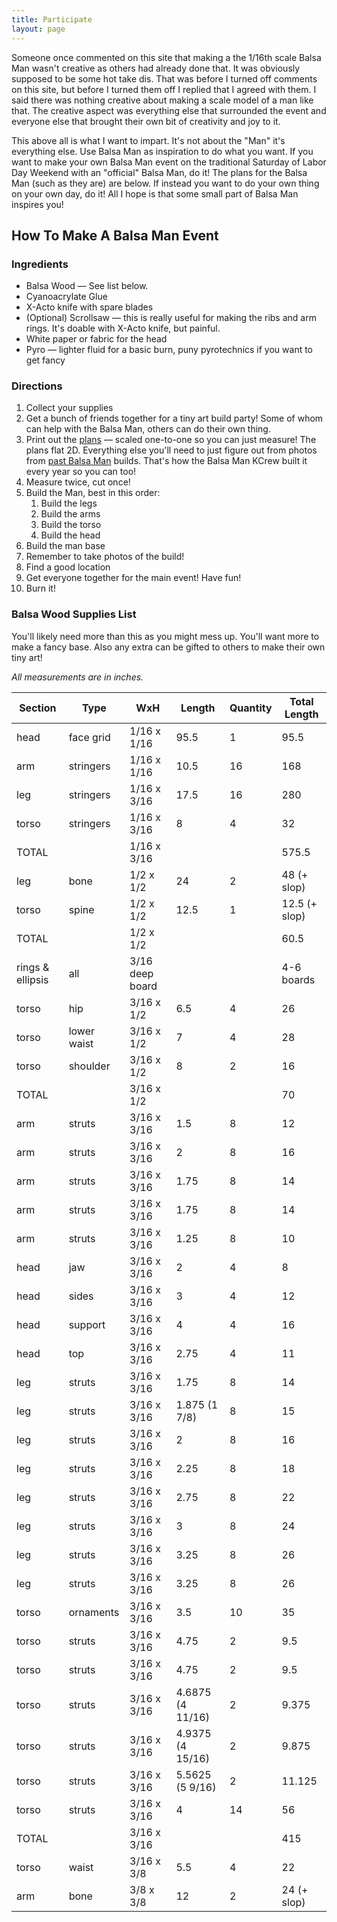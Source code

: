 ```yaml
---
title: Participate
layout: page
---
```


Someone once commented on this site that making a the 1/16th scale Balsa Man wasn't creative as others had already done that. It was obviously supposed to be some hot take dis. That was before I turned off comments on this site, but before I turned them off I replied that I agreed with them. I said there was nothing creative about making a scale model of a man like that. The creative aspect was everything else that surrounded the event and everyone else that brought their own bit of creativity and joy to it. 

This above all is what I want to impart. It's not about the "Man" it's everything else. Use Balsa Man as inspiration to do what you want. If you want to make your own Balsa Man event on the traditional Saturday of Labor Day Weekend with an "official" Balsa Man, do it! The plans for the Balsa Man (such as they are) are below. If instead you want to do your own thing on your own day, do it! All I hope is that some small part of Balsa Man inspires you!

## How To Make A Balsa Man Event

### Ingredients

* Balsa Wood — See list below. 
* Cyanoacrylate Glue
* X-Acto knife with spare blades
* (Optional) Scrollsaw — this is really useful for making the ribs and arm rings. It's doable with X-Acto knife, but painful.
* White paper or fabric for the head
* Pyro — lighter fluid for a basic burn, puny pyrotechnics if you want to get fancy

### Directions

1. Collect your supplies
2. Get a bunch of friends together for a tiny art build party! Some of whom can help with the Balsa Man, others can do their own thing.
3. Print out the [plans](/static/uploads/Balsa-Man-One-to-One-Scale-Plan.pdf) — scaled one-to-one so you can just measure! The plans flat 2D. Everything else you'll need to just figure out from photos from [past Balsa Man](/history) builds. That's how the Balsa Man KCrew built it every year so you can too!
4. Measure twice, cut once!
5. Build the Man, best in this order:
    1. Build the legs
    2. Build the arms
    3. Build the torso
    4. Build the head
6. Build the man base
7. Remember to take photos of the build!
8. Find a good location
9. Get everyone together for the main event! Have fun!
10. Burn it!

### Balsa Wood Supplies List

You'll likely need more than this as you might mess up. You'll want more to make a fancy base. Also any extra can be gifted to others to make their own tiny art!

*All measurements are in inches.*

<table class="build-table">
    <thead>
      <tr>
        <th>Section</th>
        <th>Type</th>
        <th>WxH</th>
        <th>Length</th>
        <th>Quantity</th>
        <th>Total Length</th>
      </tr>
    </thead>
    <tbody>
      <tr>
        <td>head</td>
        <td>face grid</td>
        <td>1/16 x 1/16</td>
        <td>95.5</td>
        <td>1</td>
        <td>95.5</td>
      </tr>
      <tr>
        <td>arm</td>
        <td>stringers</td>
        <td>1/16 x 1/16</td>
        <td>10.5</td>
        <td>16</td>
        <td>168</td>
      </tr>
      <tr>
        <td>leg</td>
        <td>stringers</td>
        <td>1/16 x 3/16</td>
        <td>17.5</td>
        <td>16</td>
        <td>280</td>
      </tr>
      <tr>
        <td>torso</td>
        <td>stringers</td>
        <td>1/16 x 3/16</td>
        <td>8</td>
        <td>4</td>
        <td>32</td>
      </tr>
      <tr class="font-bold">
        <td>TOTAL</td>
        <td></td>
        <td>1/16 x 3/16</td>
        <td></td>
        <td></td>
        <td>575.5</td>
      </tr>
      <tr>
        <td>leg</td>
        <td>bone</td>
        <td>1/2 x 1/2</td>
        <td>24</td>
        <td>2</td>
        <td>48 (+ slop)</td>
      </tr>
      <tr>
        <td>torso</td>
        <td>spine</td>
        <td>1/2 x 1/2</td>
        <td>12.5</td>
        <td>1</td>
        <td>12.5 (+ slop)</td>
      </tr>
      <tr class="font-bold">
        <td>TOTAL</td>
        <td></td>
        <td>1/2 x 1/2</td>
        <td></td>
        <td></td>
        <td>60.5</td>
      </tr>
      <tr>
        <td>rings &amp; ellipsis</td>
        <td>all</td>
        <td>3/16 deep board</td>
        <td></td>
        <td></td>
        <td>4-6 boards</td>
      </tr>
      <tr>
        <td>torso</td>
        <td>hip</td>
        <td>3/16 x 1/2</td>
        <td>6.5</td>
        <td>4</td>
        <td>26</td>
      </tr>
      <tr>
        <td>torso</td>
        <td>lower waist</td>
        <td>3/16 x 1/2</td>
        <td>7</td>
        <td>4</td>
        <td>28</td>
      </tr>
      <tr>
        <td>torso</td>
        <td>shoulder</td>
        <td>3/16 x 1/2</td>
        <td>8</td>
        <td>2</td>
        <td>16</td>
      </tr>
      <tr class="font-bold">
        <td>TOTAL</td>
        <td></td>
        <td>3/16 x 1/2</td>
        <td></td>
        <td></td>
        <td>70</td>
      </tr>
      <tr>
        <td>arm</td>
        <td>struts</td>
        <td>3/16 x 3/16</td>
        <td>1.5</td>
        <td>8</td>
        <td>12</td>
      </tr>
      <tr>
        <td>arm</td>
        <td>struts</td>
        <td>3/16 x 3/16</td>
        <td>2</td>
        <td>8</td>
        <td>16</td>
      </tr>
      <tr>
        <td>arm</td>
        <td>struts</td>
        <td>3/16 x 3/16</td>
        <td>1.75</td>
        <td>8</td>
        <td>14</td>
      </tr>
      <tr>
        <td>arm</td>
        <td>struts</td>
        <td>3/16 x 3/16</td>
        <td>1.75</td>
        <td>8</td>
        <td>14</td>
      </tr>
      <tr>
        <td>arm</td>
        <td>struts</td>
        <td>3/16 x 3/16</td>
        <td>1.25</td>
        <td>8</td>
        <td>10</td>
      </tr>
      <tr>
        <td>head</td>
        <td>jaw</td>
        <td>3/16 x 3/16</td>
        <td>2</td>
        <td>4</td>
        <td>8</td>
      </tr>
      <tr>
        <td>head</td>
        <td>sides</td>
        <td>3/16 x 3/16</td>
        <td>3</td>
        <td>4</td>
        <td>12</td>
      </tr>
      <tr>
        <td>head</td>
        <td>support</td>
        <td>3/16 x 3/16</td>
        <td>4</td>
        <td>4</td>
        <td>16</td>
      </tr>
      <tr>
        <td>head</td>
        <td>top</td>
        <td>3/16 x 3/16</td>
        <td>2.75</td>
        <td>4</td>
        <td>11</td>
      </tr>
      <tr>
        <td>leg</td>
        <td>struts</td>
        <td>3/16 x 3/16</td>
        <td>1.75</td>
        <td>8</td>
        <td>14</td>
      </tr>
      <tr>
        <td>leg</td>
        <td>struts</td>
        <td>3/16 x 3/16</td>
        <td>1.875 (1 7/8)</td>
        <td>8</td>
        <td>15</td>
      </tr>
      <tr>
        <td>leg</td>
        <td>struts</td>
        <td>3/16 x 3/16</td>
        <td>2</td>
        <td>8</td>
        <td>16</td>
      </tr>
      <tr>
        <td>leg</td>
        <td>struts</td>
        <td>3/16 x 3/16</td>
        <td>2.25</td>
        <td>8</td>
        <td>18</td>
      </tr>
      <tr>
        <td>leg</td>
        <td>struts</td>
        <td>3/16 x 3/16</td>
        <td>2.75</td>
        <td>8</td>
        <td>22</td>
      </tr>
      <tr>
        <td>leg</td>
        <td>struts</td>
        <td>3/16 x 3/16</td>
        <td>3</td>
        <td>8</td>
        <td>24</td>
      </tr>
      <tr>
        <td>leg</td>
        <td>struts</td>
        <td>3/16 x 3/16</td>
        <td>3.25</td>
        <td>8</td>
        <td>26</td>
      </tr>
      <tr>
        <td>leg</td>
        <td>struts</td>
        <td>3/16 x 3/16</td>
        <td>3.25</td>
        <td>8</td>
        <td>26</td>
      </tr>
      <tr>
        <td>torso</td>
        <td>ornaments</td>
        <td>3/16 x 3/16</td>
        <td>3.5</td>
        <td>10</td>
        <td>35</td>
      </tr>
      <tr>
        <td>torso</td>
        <td>struts</td>
        <td>3/16 x 3/16</td>
        <td>4.75</td>
        <td>2</td>
        <td>9.5</td>
      </tr>
      <tr>
        <td>torso</td>
        <td>struts</td>
        <td>3/16 x 3/16</td>
        <td>4.75</td>
        <td>2</td>
        <td>9.5</td>
      </tr>
      <tr>
        <td>torso</td>
        <td>struts</td>
        <td>3/16 x 3/16</td>
        <td>4.6875 (4 11/16)</td>
        <td>2</td>
        <td>9.375</td>
      </tr>
      <tr>
        <td>torso</td>
        <td>struts</td>
        <td>3/16 x 3/16</td>
        <td>4.9375 (4 15/16)</td>
        <td>2</td>
        <td>9.875</td>
      </tr>
      <tr>
        <td>torso</td>
        <td>struts</td>
        <td>3/16 x 3/16</td>
        <td>5.5625 (5 9/16)</td>
        <td>2</td>
        <td>11.125</td>
      </tr>
      <tr>
        <td>torso</td>
        <td>struts</td>
        <td>3/16 x 3/16</td>
        <td>4</td>
        <td>14</td>
        <td>56</td>
      </tr>
      <tr class="font-bold">
        <td>TOTAL</td>
        <td></td>
        <td>3/16 x 3/16</td>
        <td></td>
        <td></td>
        <td>415</td>
      </tr>
      <tr>
        <td>torso</td>
        <td>waist</td>
        <td>3/16 x 3/8</td>
        <td>5.5</td>
        <td>4</td>
        <td>22</td>
      </tr>
      <tr>
        <td>arm</td>
        <td>bone</td>
        <td>3/8 x 3/8</td>
        <td>12</td>
        <td>2</td>
        <td>24 (+ slop)</td>
      </tr>
    </tbody>
  </table>